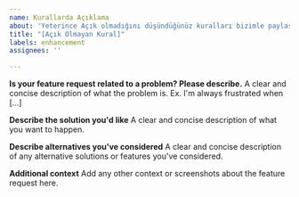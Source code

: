 ```yaml
---
name: Kurallarda Açıklama
about: 'Yeterince Açık olmadığını düşündüğünüz kuralları bizimle paylaşabilirsiniz. '
title: "[Açık Olmayan Kural]"
labels: enhancement
assignees: ''

---
```


**Is your feature request related to a problem? Please describe.**
A clear and concise description of what the problem is. Ex. I'm always frustrated when [...]

**Describe the solution you'd like**
A clear and concise description of what you want to happen.

**Describe alternatives you've considered**
A clear and concise description of any alternative solutions or features you've considered.

**Additional context**
Add any other context or screenshots about the feature request here.

